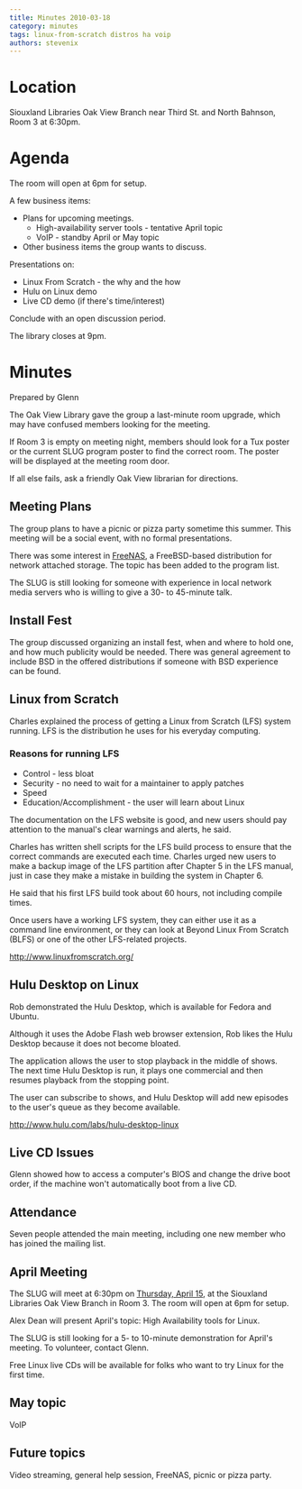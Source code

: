 ```yaml
---
title: Minutes 2010-03-18
category: minutes
tags: linux-from-scratch distros ha voip
authors: stevenix
---
```


# Location

Siouxland Libraries Oak View Branch near Third St. and North Bahnson,
Room 3 at 6:30pm.

# Agenda

The room will open at 6pm for setup.

A few business items:

* Plans for upcoming meetings.
  * High-availability server tools - tentative April topic
  * VoIP - standby April or May topic
* Other business items the group wants to discuss.

Presentations on:

* Linux From Scratch - the why and the how
* Hulu on Linux demo
* Live CD demo (if there's time/interest)

Conclude with an open discussion period.

The library closes at 9pm.

# Minutes

Prepared by Glenn

The Oak View Library gave the group a last-minute room upgrade, which
may have confused members looking for the meeting.

If Room 3 is empty on meeting night, members should look for a Tux
poster or the current SLUG program poster to find the correct room. The
poster will be displayed at the meeting room door.

If all else fails, ask a friendly Oak View librarian for directions.

## Meeting Plans

The group plans to have a picnic or pizza party sometime this summer.
This meeting will be a social event, with no formal presentations.

There was some interest in [FreeNAS](http://freenas.org/), a
FreeBSD-based distribution for network attached storage. The topic has
been added to the program list.

The SLUG is still looking for someone with experience in local network
media servers who is willing to give a 30- to 45-minute talk.

## Install Fest

The group discussed organizing an install fest, when and where to hold
one, and how much publicity would be needed. There was general agreement
to include BSD in the offered distributions if someone with BSD
experience can be found.

## Linux from Scratch

Charles explained the process of getting a Linux from Scratch (LFS)
system running. LFS is the distribution he uses for his everyday
computing.

### Reasons for running LFS

* Control - less bloat
* Security - no need to wait for a maintainer to apply patches
* Speed
* Education/Accomplishment - the user will learn about Linux

The documentation on the LFS website is good, and new users should pay
attention to the manual's clear warnings and alerts, he said.

Charles has written shell scripts for the LFS build process to ensure
that the correct commands are executed each time. Charles urged new
users to make a backup image of the LFS partition after Chapter 5 in the
LFS manual, just in case they make a mistake in building the system in
Chapter 6.

He said that his first LFS build took about 60 hours, not including
compile times.

Once users have a working LFS system, they can either use it as a
command line environment, or they can look at Beyond Linux From Scratch
(BLFS) or one of the other LFS-related projects.

<http://www.linuxfromscratch.org/>

## Hulu Desktop on Linux

Rob demonstrated the Hulu Desktop, which is available for Fedora and
Ubuntu.

Although it uses the Adobe Flash web browser extension, Rob likes the
Hulu Desktop because it does not become bloated.

The application allows the user to stop playback in the middle of shows.
The next time Hulu Desktop is run, it plays one commercial and then
resumes playback from the stopping point.

The user can subscribe to shows, and Hulu Desktop will add new episodes
to the user's queue as they become available.

<http://www.hulu.com/labs/hulu-desktop-linux>

## Live CD Issues

Glenn showed how to access a computer's BIOS and change the drive boot
order, if the machine won't automatically boot from a live CD.

## Attendance

Seven people attended the main meeting, including one new member who has
joined the mailing list.

## April Meeting

The SLUG will meet at 6:30pm on [Thursday, April
15](Meetings:2010-04-15 "wikilink"), at the Siouxland Libraries Oak View
Branch in Room 3. The room will open at 6pm for setup.

Alex Dean will present April's topic: High Availability tools for Linux.

The SLUG is still looking for a 5- to 10-minute demonstration for
April's meeting. To volunteer, contact Glenn.

Free Linux live CDs will be available for folks who want to try Linux
for the first time.

## May topic

VoIP

## Future topics

Video streaming, general help session, FreeNAS, picnic or pizza party.
